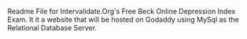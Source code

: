 Readme File for Intervalidate.Org's Free Beck Online Depression Index Exam.  It it a website that will be hosted on Godaddy using MySql
as the Relational Database Server.  
